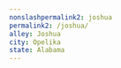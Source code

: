 ```yaml
---
﻿nonslashpermalink2: joshua
permalink2: /joshua/
alley: Joshua
city: Opelika
state: Alabama
---
```

